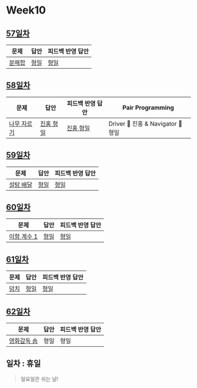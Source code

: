 # Week10

## [57일차](Day57)

| 문제                                           | 답안                        | 피드백 반영 답안               |
| ---------------------------------------------- | --------------------------- | ------------------------------ |
| [분해합](https://www.acmicpc.net/problem/2231) | [형일](Day55/bj1966_jhi.js) | [형일](Day55/bj1966_jhi_fb.js) |

## [58일차](Day58)

| 문제                                                | 답안                                | 피드백 반영 답안                       | Pair Programming                   |
| --------------------------------------------------- | ----------------------------------- | -------------------------------------- | ---------------------------------- |
| [나무 자르기](https://www.acmicpc.net/problem/2805) | [진홍 형일](Day58/bj2805_kjhjhi.js) | [진홍 형일](Day58/bj2805_kjhjhi_fb.js) | Driver 🚗 진홍 & Navigator 🧭 형일 |

## [59일차](Day59)

| 문제                                              | 답안                        | 피드백 반영 답안               |
| ------------------------------------------------- | --------------------------- | ------------------------------ |
| [설탕 배달](https://www.acmicpc.net/problem/2839) | [형일](Day59/bj2839_jhi.js) | [형일](Day59/bj2839_jhi_fb.js) |

## [60일차](Day60)

| 문제                                                 | 답안                         | 피드백 반영 답안                |
| ---------------------------------------------------- | ---------------------------- | ------------------------------- |
| [이항 계수 1](https://www.acmicpc.net/problem/11050) | [형일](Day60/bj11050_jhi.js) | [형일](Day60/bj11050_jhi_fb.js) |

## [61일차](Day61)

| 문제                                         | 답안                        | 피드백 반영 답안               |
| -------------------------------------------- | --------------------------- | ------------------------------ |
| [덩치](https://www.acmicpc.net/problem/7568) | [형일](Day61/bj7568_jhi.js) | [형일](Day61/bj7568_jhi_fb.js) |

## [62일차](Day62)

| 문제                                                | 답안 | 피드백 반영 답안 |
| --------------------------------------------------- | ---- | ---------------- |
| [영화감독 숌](https://www.acmicpc.net/problem/1436) | 형일 | 형일             |

## 일차 : 휴일

> 일요일은 쉬는 날!
